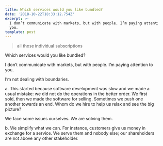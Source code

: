 ```yaml
---
title: Which services would you like bundled?
date: '2018-10-22T18:33:12.754Z'
excerpt: >-
  I don’t communicate with markets, but with people. I’m paying attention to
  you.
template: post
---
```

> all those individual subscriptions

Which services would you like bundled?

I don’t communicate with markets, but with people. I’m paying attention to you.

I’m not dealing with boundaries.

a. This started because software development was slow and we made a usual mistake: we did not do the operations in the better order. We first sold, then we made the software for selling. Sometimes we push one another towards an end. Whom do we hire to help us relax and see the big picture?

We face some issues ourselves. We are solving them.

b. We simplify what we can. For instance, customers give us money in exchange for a service. We serve them and nobody else; our shareholders are not above any other stakeholder.
